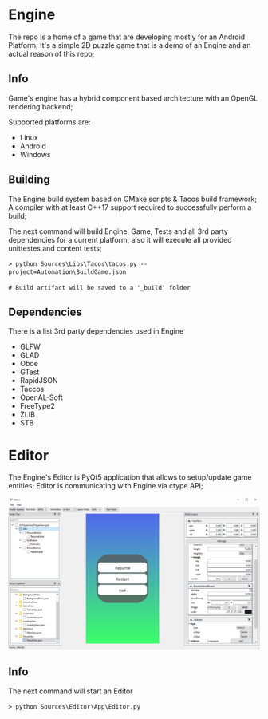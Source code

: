 # Engine

The repo is a home of a game that are developing mostly for an Android Platform; It's a simple 2D puzzle game that is a demo of an Engine and an actual reason of this repo;

## Info
Game's engine has a hybrid component based architecture with an OpenGL rendering backend;

Supported platforms are:
 - Linux
 - Android
 - Windows

## Building
The Engine build system based on CMake scripts & Tacos build framework; A compiler with at least C++17 support required to successfully perform a build;

The next command will build Engine, Game, Tests and all 3rd party dependencies for a current platform, also it will execute all provided unittestes and content tests;

```
> python Sources\Libs\Tacos\tacos.py --project=Automation\BuildGame.json

# Build artifact will be saved to a '_build' folder

```

## Dependencies
There is a list 3rd party dependencies used in Engine

- GLFW
- GLAD
- Oboe
- GTest
- RapidJSON
- Taccos
- OpenAL-Soft
- FreeType2
- ZLIB
- STB

# Editor

The Engine's Editor is PyQt5 application that allows to setup/update game entities; Editor is communicating with Engine via ctype API;

![Editor](https://github.com/lastcolour/GamePractice/blob/master/Docs/Editor_Example_01.png)

## Info

The next command will start an Editor

```
> python Sources\Editor\App\Editor.py

```

